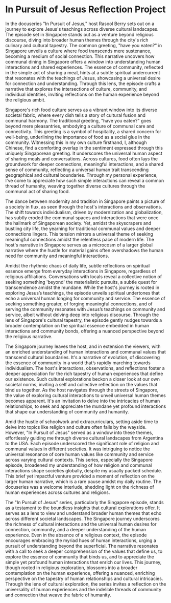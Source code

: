 # In Pursuit of Jesus Reflection Project
In the docuseries "In Pursuit of Jesus," host Rasool Berry sets out on a journey to explore Jesus's teachings across diverse cultural landscapes. The episode set in Singapore stands out as a venture beyond religious discourse, diving into broader human themes through the city's rich culinary and cultural tapestry. The common greeting, "have you eaten?" in Singapore unveils a culture where food transcends mere sustenance, becoming a medium of social connection. This narrative uncovers how communal dining in Singapore offers a window into understanding human interactions and shared experiences. The essence of community, reflected in the simple act of sharing a meal, hints at a subtle spiritual undercurrent that resonates with the teachings of Jesus, showcasing a universal desire for connection and understanding. Through this lens, the episode crafts a narrative that explores the intersections of culture, community, and individual identities, inviting reflections on the human experience beyond the religious ambit.

Singapore's rich food culture serves as a vibrant window into its diverse societal fabric, where every dish tells a story of cultural fusion and communal harmony. The traditional greeting, "have you eaten?" goes beyond mere pleasantries, embodying a culture of communal care and connectivity. This greeting is a symbol of hospitality, a shared concern for well-being, underlining the importance of food as a social glue in the community. Witnessing this in my own culture firsthand, I, although Chinese, find a comforting overlap in the sentiment expressed through this uniquely Singaporean greeting. It underscores the universal human aspect of sharing meals and conversations. Across cultures, food often lays the groundwork for deeper connections, meaningful interactions, and a shared sense of community, reflecting a universal human trait transcending geographical and cultural boundaries. Through my personal experience, I've come to appreciate how such simple interactions can reveal a common thread of humanity, weaving together diverse cultures through the communal act of sharing food.

The dance between modernity and tradition in Singapore paints a picture of a society in flux, as seen through the host's interactions and observations. The shift towards individualism, driven by modernization and globalization, has subtly eroded the communal spaces and interactions that were once the hallmark of Singaporean society. Yet, amidst the skyscrapers and bustling city life, the yearning for traditional communal values and deeper connections lingers. This tension mirrors a universal theme of seeking meaningful connections amidst the relentless pace of modern life. The host's narrative in Singapore serves as a microcosm of a larger global narrative where the hustle for material gains often overshadows the human need for community and meaningful interactions.

Amidst the rhythmic chaos of daily life, subtle reflections on spiritual essence emerge from everyday interactions in Singapore, regardless of religious affiliations. Conversations with locals reveal a collective notion of seeking something 'beyond' the materialistic pursuits, a subtle quest for transcendence amidst the mundane. While the host's journey is rooted in exploring Jesus’s teachings, the episode unveils spiritual undertones that echo a universal human longing for community and service. The essence of seeking something greater, of forging meaningful connections, and of serving the community resonates with Jesus’s teachings on community and service, albeit without delving deep into religious discourse. Through the lens of Singapore's cultural tapestry, the episode gently nudges towards a broader contemplation on the spiritual essence embedded in human interactions and community bonds, offering a nuanced perspective beyond the religious narrative.

The Singapore journey leaves the host, and in extension the viewers, with an enriched understanding of human interactions and communal values that transcend cultural boundaries. It's a narrative of evolution, of discovering the essence of community in a world that’s rapidly marching towards individualism. The host's interactions, observations, and reflections foster a deeper appreciation for the rich tapestry of human experiences that define our existence. Such cultural explorations beckon a closer look at our own societal norms, inviting a self and collective reflection on the values that bind us together. As the host navigates through the streets of Singapore, the value of exploring cultural interactions to unveil universal human themes becomes apparent. It's an invitation to delve into the intricacies of human relationships, to seek and appreciate the mundane yet profound interactions that shape our understanding of community and humanity.

Amid the hustle of schoolwork and extracurriculars, setting aside time to delve into topics like religion and culture often falls by the wayside. However, "In Pursuit of Jesus" served as a window into these themes, effortlessly guiding me through diverse cultural landscapes from Argentina to the USA. Each episode underscored the significant role of religion and communal values in different societies. It was intriguing to notice the universal resonance of core human values like community and service across varying cultural contexts. This series, especially the Singapore episode, broadened my understanding of how religion and communal interactions shape societies globally, despite my usually packed schedule. This brief yet impactful venture provided a moment of reflection on the larger human narrative, which is a rare pause amidst my daily routine. The docuseries was a welcome interlude, shedding light on the richness of human experiences across cultures and religions.

The "In Pursuit of Jesus" series, particularly the Singapore episode, stands as a testament to the boundless insights that cultural explorations offer. It serves as a lens to view and understand broader human themes that echo across different societal landscapes. The Singapore journey underscores the richness of cultural interactions and the universal human desires for connection, community, and a deeper understanding of the human experience. Even in the absence of a religious context, the episode encourages embracing the myriad hues of human interactions, urging a pursuit of understanding beyond the superficial. The narrative resonates with a call to seek a deeper comprehension of the values that define us, to explore the essence of community that binds us, and to appreciate the simple yet profound human interactions that enrich our lives. This journey, though rooted in religious exploration, blossoms into a broader contemplation on the human experience, offering a nuanced, enriching perspective on the tapestry of human relationships and cultural intricacies. Through the lens of cultural exploration, the series invites a reflection on the universality of human experiences and the indelible threads of community and connection that weave the fabric of humanity.
